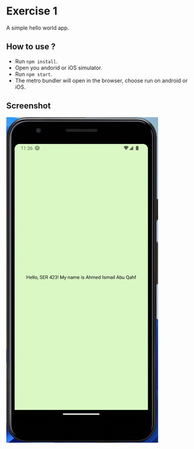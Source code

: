 # Exercise 1

A simple hello world app.

## How to use ?

- Run `npm install`.
- Open you andorid or iOS simulator.
- Run `npm start`.
- The metro bundler will open in the browser, choose run on android or iOS.

## Screenshot

![demo](./images/demo.jpg)
